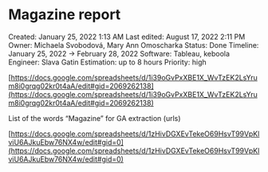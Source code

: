 # Magazine report

Created: January 25, 2022 1:13 AM
Last edited: August 17, 2022 2:11 PM
Owner: Michaela Svobodová, Mary Ann Omoscharka
Status: Done
Timeline: January 25, 2022 → February 28, 2022
Software: Tableau, keboola
Engineer: Slava Gatin
Estimation: up to 8 hours
Priority: high

[https://docs.google.com/spreadsheets/d/1i39oGvPxXBE1X_WvTzEK2LsYrum8i0grqg02kr0t4aA/edit#gid=2069262138](https://docs.google.com/spreadsheets/d/1i39oGvPxXBE1X_WvTzEK2LsYrum8i0grqg02kr0t4aA/edit#gid=2069262138)

List of the words “Magazine” for GA extraction (urls) 

[https://docs.google.com/spreadsheets/d/1zHivDGXEvTekeO69HsvT99VpKlviU6AJkuEbw76NX4w/edit#gid=0](https://docs.google.com/spreadsheets/d/1zHivDGXEvTekeO69HsvT99VpKlviU6AJkuEbw76NX4w/edit#gid=0)